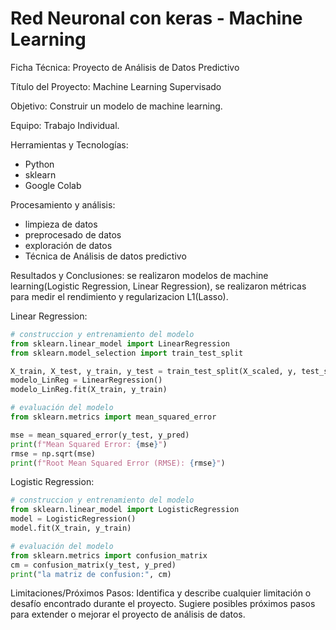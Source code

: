 # Red Neuronal con keras - Machine Learning

Ficha Técnica: Proyecto de Análisis de Datos Predictivo

Título del Proyecto: Machine Learning Supervisado

Objetivo:
Construir un modelo de machine learning.

Equipo:
Trabajo Individual.

Herramientas y Tecnologías:
- Python
- sklearn
- Google Colab

Procesamiento y análisis:
- limpieza de datos
- preprocesado de datos
- exploración de datos
- Técnica de Análisis de datos predictivo
  
Resultados y Conclusiones:
se realizaron modelos de machine learning(Logistic Regression, Linear Regression), se realizaron métricas para medir el rendimiento y regularizacion L1(Lasso).

Linear Regression:

```python
# construccion y entrenamiento del modelo
from sklearn.linear_model import LinearRegression
from sklearn.model_selection import train_test_split

X_train, X_test, y_train, y_test = train_test_split(X_scaled, y, test_size=0.2, random_state=0)
modelo_LinReg = LinearRegression()
modelo_LinReg.fit(X_train, y_train)

# evaluación del modelo
from sklearn.metrics import mean_squared_error

mse = mean_squared_error(y_test, y_pred)
print(f"Mean Squared Error: {mse}")
rmse = np.sqrt(mse)
print(f"Root Mean Squared Error (RMSE): {rmse}")
```
Logistic Regression:
```python
# construccion y entrenamiento del modelo
from sklearn.linear_model import LogisticRegression
model = LogisticRegression()
model.fit(X_train, y_train)

# evaluación del modelo
from sklearn.metrics import confusion_matrix
cm = confusion_matrix(y_test, y_pred)
print("la matriz de confusion:", cm)
```


Limitaciones/Próximos Pasos:
Identifica y describe cualquier limitación o desafío encontrado durante el proyecto.
Sugiere posibles próximos pasos para extender o mejorar el proyecto de análisis de datos.



